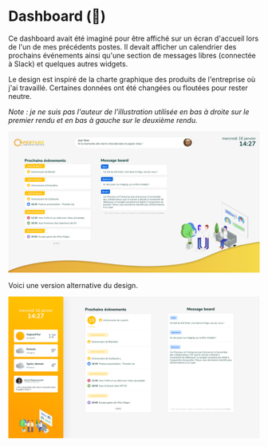 # Dashboard (🚧)

Ce dashboard avait été imaginé pour être affiché sur un écran d'accueil lors de l'un de mes précédents postes. Il devait afficher un calendrier des prochains événements ainsi qu'une section de messages libres (connectée à Slack) et quelques autres widgets.

Le design est inspiré de la charte graphique des produits de l'entreprise où j'ai travaillé. Certaines données ont été changées ou floutées pour rester neutre.

*Note : je ne suis pas l'auteur de l'illustration utilisée en bas à droite sur le premier rendu et en bas à gauche sur le deuxième rendu.*

![Dashboard interne d'entreprise](./assets/dashboard.png)

Voici une version alternative du design.

![Dashboard alternatif](./assets/dashboard-alt.png)